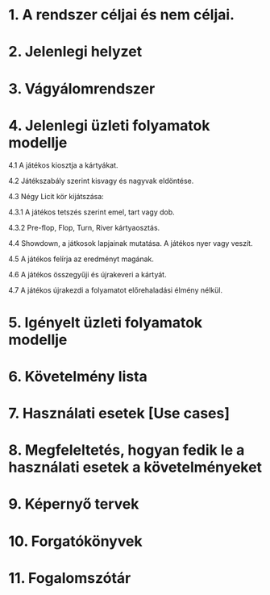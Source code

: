 # 1. A rendszer céljai és nem céljai.
# 2. Jelenlegi helyzet
# 3. Vágyálomrendszer
# 4. Jelenlegi üzleti folyamatok modellje

4.1 A játékos kiosztja a kártyákat.

4.2 Játékszabály szerint kisvagy és nagyvak eldöntése.

4.3 Négy Licit kör kijátszása:

4.3.1 A játékos tetszés szerint emel, tart vagy dob.

4.3.2 Pre-flop, Flop, Turn, River kártyaosztás.

4.4 Showdown, a játkosok lapjainak mutatása.  A játékos nyer vagy veszít.

4.5 A játékos felírja az eredményt magának.

4.6 A játékos összegyűji és újrakeveri a kártyát.

4.7 A játékos újrakezdi a folyamatot előrehaladási élmény nélkül.


# 5. Igényelt üzleti folyamatok modellje
# 6. Követelmény lista
# 7. Használati esetek [Use cases]
# 8. Megfeleltetés, hogyan fedik le a használati esetek a követelményeket
# 9. Képernyő tervek
# 10. Forgatókönyvek
# 11. Fogalomszótár
